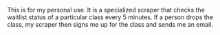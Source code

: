 This is for my personal use. It is a specialized scraper that checks the waitlist status of a particular class every 5 minutes. If a person drops the class, my scraper then signs me up for the class and sends me an email. 
